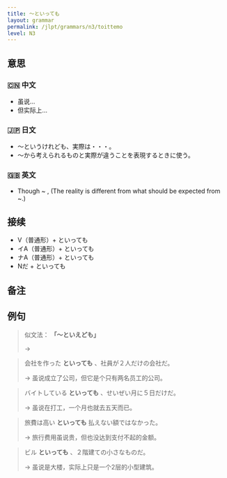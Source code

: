 ```yaml
---
title: 〜といっても
layout: grammar
permalink: /jlpt/grammars/n3/toittemo
level: N3
---
```


## 意思

### 🇨🇳 中文

- 虽说...
- 但实际上…

### 🇯🇵 日文

- ～というけれども、実際は・・・。
- 〜から考えられるものと実際が違うことを表現するときに使う。

### 🇬🇧 英文

- Though ~ , (The reality is different from what should be expected from ~.)

## 接续

- V（普通形）+ といっても
- イA（普通形）+ といっても
- ナA（普通形）+ といっても
- Nだ + といっても

## 备注


## 例句

> 似文法： **「〜といえども」**
>
> → 

> 会社を作った **といっても** 、社員が２人だけの会社だ。
>
> → 虽说成立了公司，但它是个只有两名员工的公司。

> バイトしている **といっても** 、せいぜい月に５日だけだ。
>
> → 虽说在打工，一个月也就去五天而已。

> 旅費は高い **といっても** 払えない額ではなかった。
>
> → 旅行费用虽说贵，但也没达到支付不起的金额。

> ビル **といっても** 、２階建ての小さなものだ。
>
> → 虽说是大楼，实际上只是一个2层的小型建筑。

